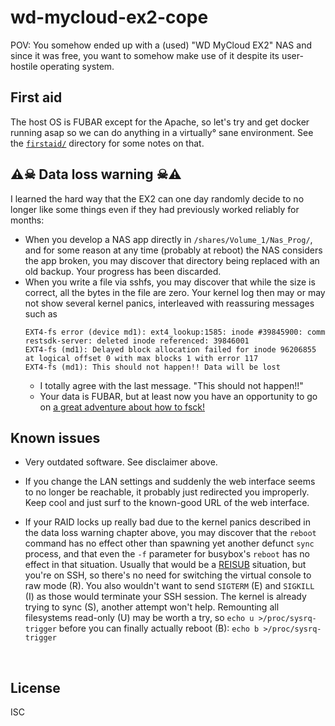﻿
<!--#echo json="package.json" key="name" underline="=" -->
wd-mycloud-ex2-cope
===================
<!--/#echo -->

<!--#echo json="package.json" key="description" -->
POV: You somehow ended up with a (used) &quot;WD MyCloud EX2&quot; NAS and
since it was free, you want to somehow make use of it despite its user-hostile
operating system.
<!--/#echo -->



First aid
---------

The host OS is FUBAR except for the Apache, so let's try and get docker
running asap so we can do anything in a virtually° sane environment.
See the [`firstaid/`](firstaid/) directory for some notes on that.





⚠☠ Data loss warning ☠⚠
-----------------------

I learned the hard way that the EX2 can one day randomly decide to no longer
like some things even if they had previously worked reliably for months:

* When you develop a NAS app directly in `/shares/Volume_1/Nas_Prog/`,
  and for some reason at any time (probably at reboot) the NAS considers
  the app broken, you may discover that directory being replaced with an
  old backup. Your progress has been discarded.
* When you write a file via sshfs, you may discover that while the size
  is correct, all the bytes in the file are zero.
  Your kernel log then may or may not show several kernel panics,
  interleaved with reassuring messages such as
  ```text
  EXT4-fs error (device md1): ext4_lookup:1585: inode #39845900: comm restsdk-server: deleted inode referenced: 39846001
  EXT4-fs (md1): Delayed block allocation failed for inode 96206855 at logical offset 0 with max blocks 1 with error 117
  EXT4-fs (md1): This should not happen!! Data will be lost
  ```
  * I totally agree with the last message. "This should not happen!!"
  * Your data is FUBAR, but at least now you have an opportunity to go on
    [a great adventure about how to fsck!](firstaid/raid/fsck.md)






Known issues
------------

* Very outdated software. See disclaimer above.
* If you change the LAN settings and suddenly the web interface seems to no
  longer be reachable, it probably just redirected you improperly.
  Keep cool and just surf to the known-good URL of the web interface.
* If your RAID locks up really bad due to the kernel panics described in the
  data loss warning chapter above, you may discover that the `reboot` command
  has no effect other than spawning yet another defunct `sync` process,
  and that even the `-f` parameter for busybox's `reboot` has no effect in
  that situation. Usually that would be a [REISUB][wp-reisub] situation,
  but you're on SSH, so there's no need for switching the virtual console to
  raw mode (R). You also wouldn't want to send `SIGTERM` (E) and `SIGKILL` (I)
  as those would terminate your SSH session.
  The kernel is already trying to sync (S), another attempt won't help.
  Remounting all filesystems read-only (U) may be worth a try, so
  `echo u >/proc/sysrq-trigger` before you can finally actually reboot (B):
  `echo b >/proc/sysrq-trigger`





  [wp-reisub]: https://en.wikipedia.org/wiki/REISUB


&nbsp;


License
-------
<!--#echo json="package.json" key=".license" -->
ISC
<!--/#echo -->
